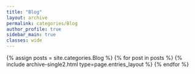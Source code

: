 ```yaml
---
title: "Blog"
layout: archive
permalink: categories/Blog
author_profile: true
sidebar_main: true
classes: wide
---
```


{% assign posts = site.categories.Blog %}
{% for post in posts %} {% include archive-single2.html type=page.entries_layout %} {% endfor %}